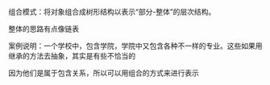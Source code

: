组合模式：将对象组合成树形结构以表示“部分-整体”的层次结构。

整体的思路有点像链表

案例说明：一个学校中，包含学院，学院中又包含各种不一样的专业。这些如果用继承的方法去抽象，其实是有些不恰当的

因为他们是属于包含关系，所以可以用组合的方式来进行表示

